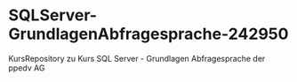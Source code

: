 # SQLServer-GrundlagenAbfragesprache-242950
KursRepository zu Kurs SQL Server - Grundlagen Abfragesprache der ppedv AG
